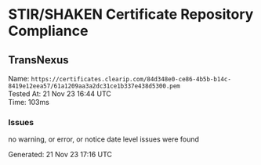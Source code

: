 # STIR/SHAKEN Certificate Repository Compliance

## TransNexus

Name: `https://certificates.clearip.com/84d348e0-ce86-4b5b-b14c-8419e12eea57/61a1209aa3a2dc31ce1b337e438d5300.pem`\
Tested At: 21 Nov 23 16:44 UTC\
Time: 103ms

### Issues

no warning, or error, or notice date level issues were found

Generated: 21 Nov 23 17:16 UTC